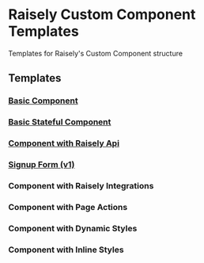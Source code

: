 # Raisely Custom Component Templates
Templates for Raisely's Custom Component structure

## Templates

### [Basic Component](basic-component)

### [Basic Stateful Component](basic-stateful-component)

### [Component with Raisely Api](component-with-api)

### [Signup Form (v1)](signup-form)

### Component with Raisely Integrations

### Component with Page Actions

### Component with Dynamic Styles

### Component with Inline Styles
